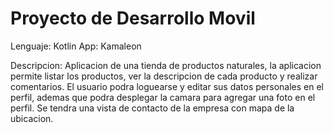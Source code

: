 # Proyecto de Desarrollo Movil

Lenguaje: Kotlin
App: Kamaleon

Descripcion: Aplicacion de una tienda de productos naturales, la aplicacion 
permite listar los productos, ver la descripcion de cada producto y realizar  comentarios.
El usuario podra loguearse y editar sus datos personales en el perfil, ademas que podra desplegar la camara para agregar una foto en el perfil.
Se tendra una vista de contacto de la empresa con mapa de la ubicacion.




